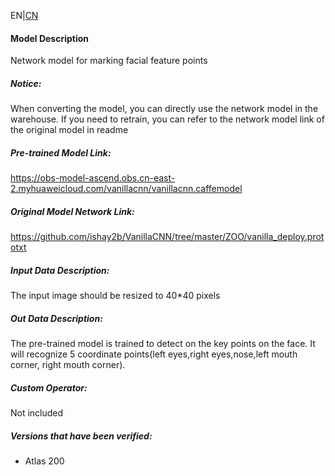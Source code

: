 EN|[CN](Readme_cn.md)
#### Model Description
Network model for marking facial feature points

##### Notice:
When converting the model, you can directly use the network model in the warehouse. If you need to retrain, you can refer to the network model link of the original model in readme

##### Pre-trained Model Link:
https://obs-model-ascend.obs.cn-east-2.myhuaweicloud.com/vanillacnn/vanillacnn.caffemodel

##### Original Model Network Link:
https://github.com/ishay2b/VanillaCNN/tree/master/ZOO/vanilla_deploy.prototxt

##### Input Data Description:
The input image should be resized to 40*40 pixels

##### Out Data Description:
The pre-trained model is trained to detect on the key points on the face.
It will recognize 5 coordinate points(left eyes,right eyes,nose,left mouth corner, right mouth corner).


##### Custom Operator:
Not included

##### Versions that have been verified:
- Atlas 200
